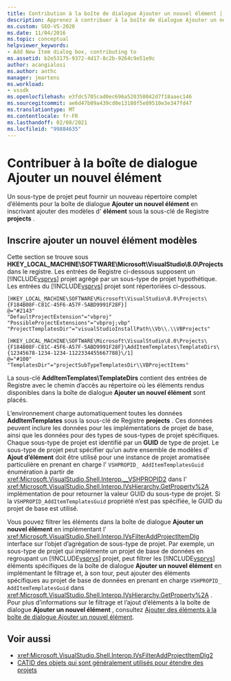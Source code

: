 ```yaml
---
title: Contribution à la boîte de dialogue Ajouter un nouvel élément | Microsoft Docs
description: Apprenez à contribuer à la boîte de dialogue Ajouter un nouvel élément dans Visual Studio en inscrivant ajouter des modèles d’élément sous la sous-clé de Registre Projects.
ms.custom: SEO-VS-2020
ms.date: 11/04/2016
ms.topic: conceptual
helpviewer_keywords:
- Add New Item dialog box, contributing to
ms.assetid: b2e53175-9372-4d17-8c2b-9264c9e51e9c
author: acangialosi
ms.author: anthc
manager: jmartens
ms.workload:
- vssdk
ms.openlocfilehash: e3fdc5705cad0ec696a520350042d7f18aaec146
ms.sourcegitcommit: ae6d47b09a439cd0e13180f5e89510e3e347fd47
ms.translationtype: MT
ms.contentlocale: fr-FR
ms.lasthandoff: 02/08/2021
ms.locfileid: "99884635"
---
```

# <a name="contribute-to-the-add-new-item-dialog-box"></a>Contribuer à la boîte de dialogue Ajouter un nouvel élément
Un sous-type de projet peut fournir un nouveau répertoire complet d’éléments pour la boîte de dialogue **Ajouter un nouvel élément** en inscrivant ajouter des modèles d' **élément** sous la sous-clé de Registre **projects** .

## <a name="register-add-new-item-templates"></a>Inscrire ajouter un nouvel élément modèles
 Cette section se trouve sous **HKEY_LOCAL_MACHINE\SOFTWARE\Microsoft\VisualStudio\8.0\Projects** dans le registre. Les entrées de Registre ci-dessous supposent un [!INCLUDE[vsprvs](../../code-quality/includes/vsprvs_md.md)] projet agrégé par un sous-type de projet hypothétique. Les entrées du [!INCLUDE[vsprvs](../../code-quality/includes/vsprvs_md.md)] projet sont répertoriées ci-dessous.

```
[HKEY_LOCAL_MACHINE\SOFTWARE\Microsoft\VisualStudio\8.0\Projects\{F184B08F-C81C-45F6-A57F-5ABD9991F28F}]
@="#2143"
"DefaultProjectExtension"="vbproj"
"PossibleProjectExtensions"="vbproj;vbp"
"ProjectTemplatesDir"="visualStudioInstallPath\\Vb\\.\\VBProjects"

[HKEY_LOCAL_MACHINE\SOFTWARE\Microsoft\VisualStudio\8.0\Projects\{F184B08F-C81C-45F6-A57F-5ABD9991F28F}\AddItemTemplates\TemplateDirs\{12345678-1234-1234-1122334455667788}\/1]
@="#100"
"TemplatesDir"="projectSubTypeTemplatesDir\\VBProjectItems"
```

 La sous-clé **AddItemTemplates\TemplateDirs** contient des entrées de Registre avec le chemin d’accès au répertoire où les éléments rendus disponibles dans la boîte de dialogue **Ajouter un nouvel élément** sont placés.

 L’environnement charge automatiquement toutes les données **AddItemTemplates** sous la sous-clé de Registre **projects** . Ces données peuvent inclure les données pour les implémentations de projet de base, ainsi que les données pour des types de sous-types de projet spécifiques. Chaque sous-type de projet est identifié par un **GUID** de type de projet. Le sous-type de projet peut spécifier qu’un autre ensemble de modèles d' **Ajout d’élément** doit être utilisé pour une instance de projet aromatisée particulière en prenant en charge l' `VSHPROPID_ AddItemTemplatesGuid` énumération à partir de <xref:Microsoft.VisualStudio.Shell.Interop.__VSHPROPID2> dans l' <xref:Microsoft.VisualStudio.Shell.Interop.IVsHierarchy.GetProperty%2A> implémentation de pour retourner la valeur GUID du sous-type de projet. Si la `VSHPROPID_AddItemTemplatesGuid` propriété n’est pas spécifiée, le GUID du projet de base est utilisé.

 Vous pouvez filtrer les éléments dans la boîte de dialogue **Ajouter un nouvel élément** en implémentant l' <xref:Microsoft.VisualStudio.Shell.Interop.IVsFilterAddProjectItemDlg> interface sur l’objet d’agrégation de sous-type de projet. Par exemple, un sous-type de projet qui implémente un projet de base de données en regroupant un [!INCLUDE[vsprvs](../../code-quality/includes/vsprvs_md.md)] projet, peut filtrer les [!INCLUDE[vsprvs](../../code-quality/includes/vsprvs_md.md)] éléments spécifiques de la boîte de dialogue **Ajouter un nouvel élément** en implémentant le filtrage et, à son tour, peut ajouter des éléments spécifiques au projet de base de données en prenant en charge `VSHPROPID_ AddItemTemplatesGuid` dans <xref:Microsoft.VisualStudio.Shell.Interop.IVsHierarchy.GetProperty%2A> . Pour plus d’informations sur le filtrage et l’ajout d’éléments à la boîte de dialogue **Ajouter un nouvel élément** , consultez [Ajouter des éléments à la boîte de dialogue Ajouter un nouvel élément](../../extensibility/internals/adding-items-to-the-add-new-item-dialog-boxes.md).

## <a name="see-also"></a>Voir aussi
- <xref:Microsoft.VisualStudio.Shell.Interop.IVsFilterAddProjectItemDlg2>
- [CATID des objets qui sont généralement utilisés pour étendre des projets](../../extensibility/internals/catids-for-objects-that-are-typically-used-to-extend-projects.md)
